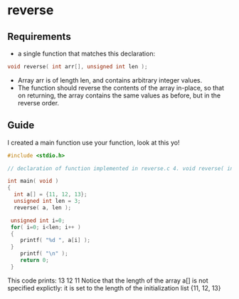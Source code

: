 # reverse

## Requirements
* a single function that matches this declaration:
```C
void reverse( int arr[], unsigned int len );
```
* Array arr is of length len, and contains arbitrary integer values.
* The function should reverse the contents of the array in-place, so that on returning, the array contains the same values as before, but in the reverse order.

## Guide

I created a main function use your function, look at this yo!

```C
#include <stdio.h>

// declaration of function implemented in reverse.c 4. void reverse( int arr[], unsigned int len );

int main( void )
{
  int a[] = {11, 12, 13};
  unsigned int len = 3; 
  reverse( a, len );

 unsigned int i=0;
 for( i=0; i<len; i++ )
 {
    printf( "%d ", a[i] );
 }
    printf( "\n" );
    return 0; 
 }
```

This code prints:
13 12 11
Notice that the length of the array
a[]
is not specified explictly: it is set to the length of the initialization list
{11, 12, 13}

